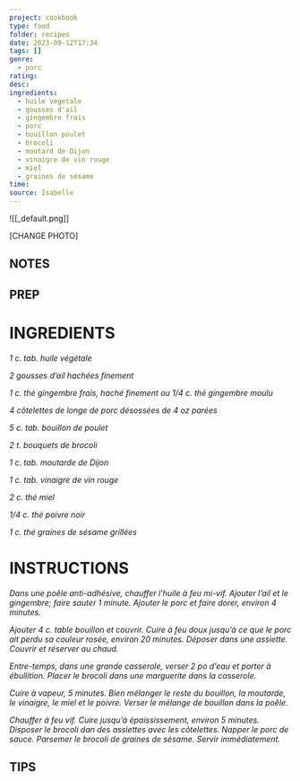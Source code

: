 ```yaml
---
project: cookbook
type: food
folder: recipes
date: 2023-09-12T17:34
tags: []
genre:
  - porc
rating: 
desc: 
ingredients:
  - huile vegetale
  - gousses d'ail
  - gingembre frais
  - porc
  - bouillon poulet
  - brocoli
  - moutard de Dijon
  - vinaigre de vin rouge
  - miel
  - graines de sesame
time: 
source: Isabelle
---
```


![[_default.png]]

[CHANGE PHOTO]


## NOTES




## PREP


# INGREDIENTS

_1 c. tab. huile végétale_

_2 gousses d’ail hachées finement_

_1 c. thé gingembre frais, haché finement_
_ou 1/4 c. thé gingembre moulu_

_4 côtelettes de longe de porc_
_désossées de 4 oz parées_

_5 c. tab. bouillon de poulet_

_2 t. bouquets de brocoli_

_1 c. tab. moutarde de Dijon_

_1 c. tab. vinaigre de vin rouge_

_2 c. thé miel_

_1/4 c. thé poivre noir_

_1 c. thé graines de sésame grillées_



# INSTRUCTIONS

_Dans une poêle anti-adhésive, chauffer l’huile_
_à feu mi-vif. Ajouter l’ail et le gingembre; faire_
_sauter 1 minute. Ajouter le porc et faire dorer,_
_environ 4 minutes._

_Ajouter 4 c. table bouillon et couvrir. Cuire à_
_feu doux jusqu’à ce que le porc ait perdu sa_
_couleur rosée, environ 20 minutes. Déposer_
_dans une assiette. Couvrir et réserver au_
_chaud._

_Entre-temps, dans une grande casserole, verser_
_2 po d’eau et porter à ébullition. Placer le brocoli_
_dans une marguerite dans la casserole._

_Cuire à vapeur, 5 minutes._
_Bien mélanger le reste du bouillon, la moutarde,_
_le vinaigre, le miel et le poivre._
_Verser le mélange de bouillon dans la poêle._

_Chauffer à feu vif. Cuire jusqu’à épaississement,_
_environ 5 minutes. Disposer le brocoli dan_
_des assiettes avec les côtelettes. Napper le_
_porc de sauce. Parsemer le brocoli de graines_
_de sésame. Servir immédiatement._



## TIPS



